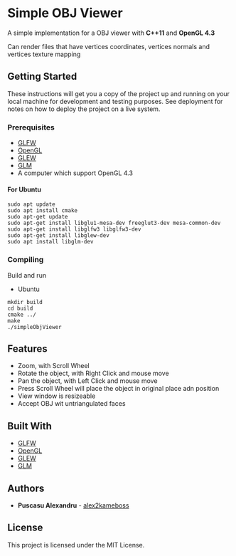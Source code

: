 # Simple OBJ Viewer

A simple implementation for a OBJ viewer with **C++11** and **OpenGL 4.3**

Can render files that have vertices coordinates,  vertices normals and vertices texture mapping

## Getting Started

These instructions will get you a copy of the project up and running on your local machine for development and testing purposes. See deployment for notes on how to deploy the project on a live system.

### Prerequisites

- [GLFW](https://www.glfw.org/)
- [OpenGL](https://www.khronos.org/opengl/wiki/Getting_Started)
- [GLEW](http://glew.sourceforge.net/)
- [GLM](https://github.com/g-truc/glm)
- A computer which support OpenGL 4.3 

#### For Ubuntu

```
sudo apt update
sudo apt install cmake
sudo apt-get update
sudo apt-get install libglu1-mesa-dev freeglut3-dev mesa-common-dev
sudo apt-get install libglfw3 libglfw3-dev
sudo apt-get install libglew-dev
sudo apt install libglm-dev
```

### Compiling

Build and run

* Ubuntu

```
mkdir build
cd build
cmake ../
make
./simpleObjViewer
```

## Features

+ Zoom, with Scroll Wheel
+ Rotate the object, with Right Click and mouse move
+ Pan the object, with Left Click and mouse move
+ Press Scroll Wheel will place the object in original place adn position
+ View window is resizeable
+ Accept OBJ wit untriangulated faces

## Built With

- [GLFW](https://www.glfw.org/)
- [OpenGL](https://www.khronos.org/opengl/wiki/Getting_Started)
- [GLEW](http://glew.sourceforge.net/)
- [GLM](https://github.com/g-truc/glm)

## Authors

* **Puscasu Alexandru** - [alex2kameboss](https://github.com/alex2kameboss)

## License

This project is licensed under the MIT License.
